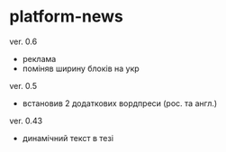 # platform-news
ver. 0.6
  - реклама
  - поміняв ширину блоків на укр

ver. 0.5
  - встановив 2 додаткових вордпреси (рос. та англ.)

ver. 0.43
  - динамічний текст в тезі <title> (header.php)
  - закоментував вивід джерела новини (content-home.php, functions.php)
  - перейменував БД з platform_news.sql на platformnews.sql

ver. 0.42
  - виправив вивід новин на головній сторінці (header.php)

ver. 0.41
  - редірект на головну сторінку після зміни мови (navigation.php)
  - забрав виведення тегів для короткого опису

ver. 0.4
  - завершив переклад сайту
  - додав кілька сайтів-донорів
  - налаштував сортування RSS по категоріях
  - зробив правильний вивід категорій в навігації
  - встановив плагін Bulk Delete (видалення усіх записів)

ver. 0.35
  - зробив виведення навігації відповідно до мови

ver. 0.34
  - почав вручну писати перемикач мов

ver. 0.33
  - видалив плагін Duplicate Post
  - встановив та плагін Polylang (багатомовність)
  - налаштував збір та вивід новин по мовам (вивід з помилками)

ver. 0.32
  - встановив плагін FeedWordPress
  - підключив головну сторінку

ver. 0.31
  - частково підключив до wordpress

ver. 0.3
  - створив сторінки категорій і пошуку
  
ver. 0.2
  - наверстав головну сторінку
  - адаптивна верстка
  